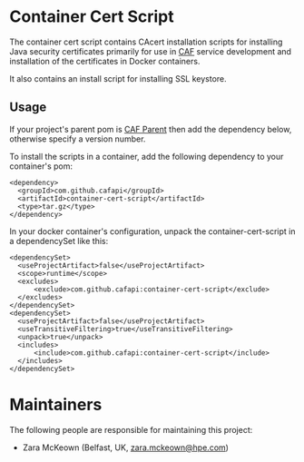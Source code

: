 # Container Cert Script

The container cert script contains CAcert installation scripts for installing Java security certificates primarily for use in [CAF](http://cafapi.github.io/) service development and installation of the certificates in Docker containers.

It also contains an install script for installing SSL keystore.

## Usage

If your project's parent pom is [CAF Parent](../caf-parent) then add the dependency below, otherwise specify a version number.

To install the scripts in a container, add the following dependency to your container's pom:

```
<dependency>
  <groupId>com.github.cafapi</groupId>
  <artifactId>container-cert-script</artifactId>
  <type>tar.gz</type>
</dependency>
```

In your docker container's configuration, unpack the container-cert-script in a dependencySet like this:

```
<dependencySet>
  <useProjectArtifact>false</useProjectArtifact>
  <scope>runtime</scope>
  <excludes>
      <exclude>com.github.cafapi:container-cert-script</exclude>
  </excludes>
</dependencySet>
<dependencySet>
  <useProjectArtifact>false</useProjectArtifact>
  <useTransitiveFiltering>true</useTransitiveFiltering>
  <unpack>true</unpack>
  <includes>
      <include>com.github.cafapi:container-cert-script</include>
  </includes>
</dependencySet>
```

# Maintainers

The following people are responsible for maintaining this project:

- Zara McKeown (Belfast, UK, zara.mckeown@hpe.com)
